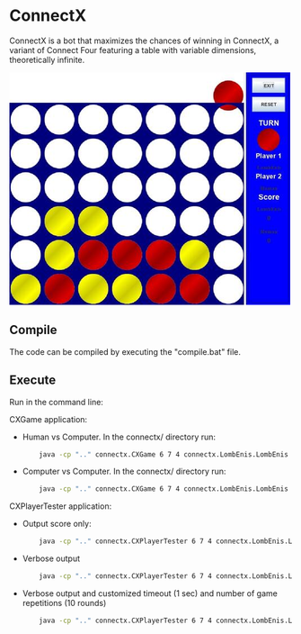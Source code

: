 # ConnectX
ConnectX is a bot that maximizes the chances of winning in ConnectX, a variant of Connect Four featuring a table with variable dimensions, theoretically infinite.

![connectx image](https://github.com/lombichh/connectx/blob/main/imgs/connectx.jpg)

## Compile
The code can be compiled by executing the "compile.bat" file.

## Execute
Run in the command line:

CXGame application:

- Human vs Computer.  In the connectx/ directory run:
    ```sh
	    java -cp ".." connectx.CXGame 6 7 4 connectx.LombEnis.LombEnis
    ```

- Computer vs Computer. In the connectx/ directory run:
    ```sh
	    java -cp ".." connectx.CXGame 6 7 4 connectx.LombEnis.LombEnis connectx.L1.L1
    ```

CXPlayerTester application:

- Output score only:
    ```sh
	    java -cp ".." connectx.CXPlayerTester 6 7 4 connectx.LombEnis.LombEnis connectx.L1.L1
    ```

- Verbose output
    ```sh
	    java -cp ".." connectx.CXPlayerTester 6 7 4 connectx.LombEnis.LombEnis connectx.L1.L1 -v
    ```

- Verbose output and customized timeout (1 sec) and number of game repetitions (10 rounds)
    ```sh
	    java -cp ".." connectx.CXPlayerTester 6 7 4 connectx.LombEnis.LombEnis connectx.L1.L1 -v -t 1 -r 10
    ```